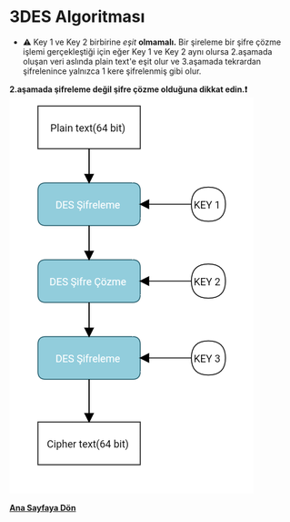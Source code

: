 # 3DES Algoritması

- ⚠️ Key 1 ve Key 2 birbirine _eşit_ **olmamalı.** Bir şireleme bir şifre çözme işlemi gerçekleştiği için eğer Key 1 ve Key 2 aynı olursa 2.aşamada oluşan veri aslında plain text'e eşit olur ve 3.aşamada tekrardan şifrelenince yalnızca 1 kere şifrelenmiş gibi olur.

**2.aşamada şifreleme değil şifre çözme olduğuna dikkat edin.❗**
![3des-algorithm](/resimler/3des-algorithm.png)

[**Ana Sayfaya Dön**](/README.md)
